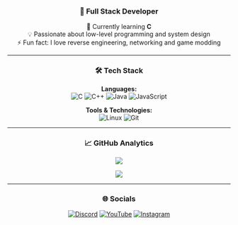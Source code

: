 <div align="center">

### 🚀 Full Stack Developer
🌱 Currently learning **C**  
💡 Passionate about low-level programming and system design  
⚡ Fun fact: I love reverse engineering, networking and game modding

</div>

---

<div align="center">

### 🛠️ Tech Stack
**Languages:**  
![C](https://img.shields.io/badge/c-%2300599C.svg?style=for-the-badge&logo=c&logoColor=white)
![C++](https://img.shields.io/badge/c++-%2300599C.svg?style=for-the-badge&logo=c%2B%2B&logoColor=white)
![Java](https://img.shields.io/badge/java-%23ED8B00.svg?style=for-the-badge&logo=openjdk&logoColor=white)
![JavaScript](https://img.shields.io/badge/javascript-%23323330.svg?style=for-the-badge&logo=javascript&logoColor=%23F7DF1E)

**Tools & Technologies:**  
![Linux](https://img.shields.io/badge/Linux-FCC624?style=for-the-badge&logo=linux&logoColor=black)
![Git](https://img.shields.io/badge/git-%23F05033.svg?style=for-the-badge&logo=git&logoColor=white)

</div>

---

<div align="center">

### 📈 GitHub Analytics
  
![](https://github-readme-streak-stats.herokuapp.com/?user=Mal1koRe1ss&theme=dark&hide_border=true&background=0D1117&border=444)
  
![](https://github-readme-stats.vercel.app/api/top-langs/?username=Mal1koRe1ss&theme=dark&hide_border=true&layout=compact&langs_count=8&hide=html,css&bg_color=0D1117&title_color=FFFFFF&text_color=FFFFFF)

</div>

---

<div align="center">

### 🌐 Socials
[![Discord](https://img.shields.io/badge/-Mal1koRe1ss-5865F2?style=for-the-badge&logo=discord&logoColor=white)](https://discord.gg/DUxFWjqQRD)
[![YouTube](https://img.shields.io/badge/YouTube-%23FF0000.svg?style=for-the-badge&logo=YouTube&logoColor=white)](https://youtube.com/@mal1kore1ss)
[![Instagram](https://img.shields.io/badge/Instagram-%23E4405F.svg?style=for-the-badge&logo=Instagram&logoColor=white)](https://instagram.com/mal1kore1ss)

</div>

